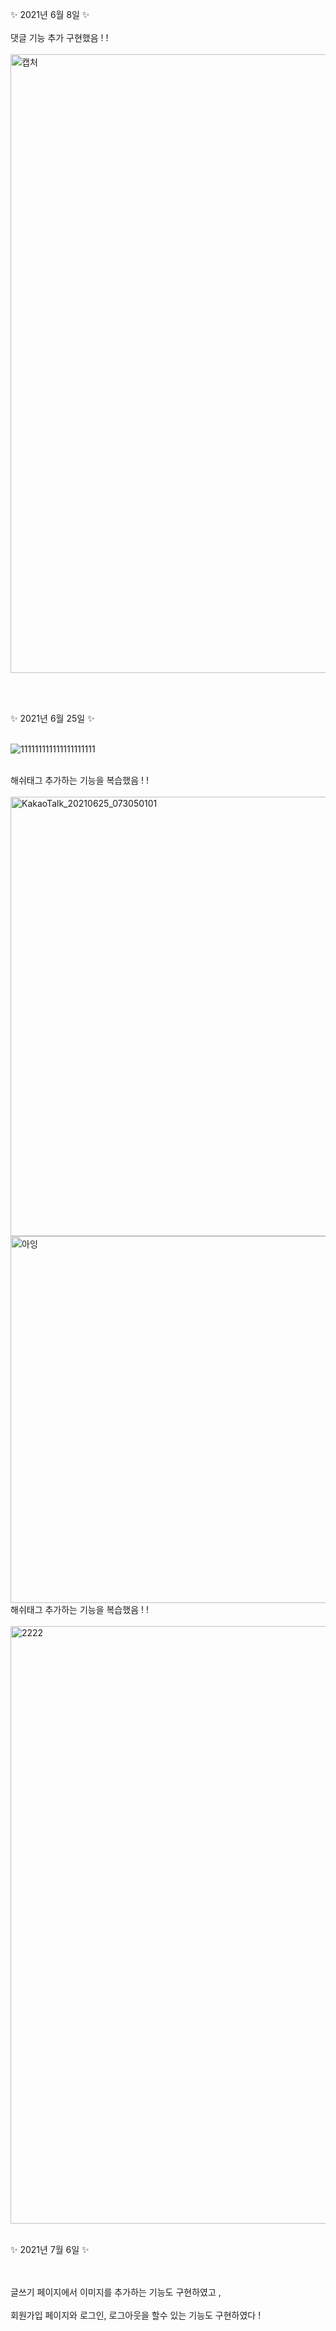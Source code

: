 ✨ 2021년 6월 8일 ✨
<br>
<br>
댓글 기능 추가 구현했음 ! !
<br>
<br>
<img width="990" alt="캡처" src="https://user-images.githubusercontent.com/80515918/121082407-047d7300-c819-11eb-9954-e18d1d9e08d8.PNG">

<br>
<br>


✨ 2021년 6월 25일 ✨
<br>
<br>

![111111111111111111111](https://user-images.githubusercontent.com/80515918/123370976-c96e9400-d5bb-11eb-8c4d-266b095f9519.png)



<br>
해쉬태그 추가하는 기능을 복습했음 ! !
<br>
<br>
<img width="703" alt="KakaoTalk_20210625_073050101" src="https://user-images.githubusercontent.com/80515918/123365814-02a20680-d5b2-11eb-8f2c-b21ad64a1142.png">
<img width="587" alt="아잉" src="https://user-images.githubusercontent.com/80515918/123384903-e90fb780-d5cf-11eb-97bb-abd1be870a7f.PNG">

<br>
해쉬태그 추가하는 기능을 복습했음 ! !
<br>
<br>
<img width="956" alt="2222" src="https://user-images.githubusercontent.com/80515918/123366040-6cbaab80-d5b2-11eb-9407-08ba24a4229f.PNG">

<br>
<br>


✨ 2021년 7월 6일 ✨
<br>
<br>


<br>
글쓰기 페이지에서 이미지를 추가하는 기능도 구현하였고 ,
<br>


<br>
회원가입 페이지와 로그인, 로그아웃을 할수 있는 기능도 구현하였다 !
<br>
